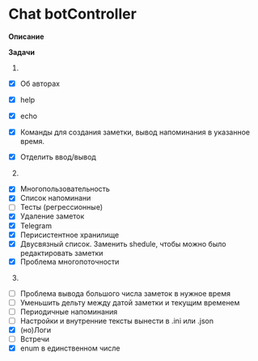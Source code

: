 # Chat botController

**Описание**

**Задачи**

1. 
  - [x] Об авторах
  - [x] help
  - [x] echo
  - [x] Команды для создания заметки, вывод напоминания в указанное время.
  - [x] Отделить ввод/вывод


2. 
  - [x] Многопользовательность
  - [x] Список напоминани
  - [ ] Тесты (регрессионные)
  - [x] Удаление заметок
  - [x] Telegram
  - [x] Перисистентное хранилище
  - [x] Двусвязный список. Заменить shedule, чтобы можно было редактировать заметки
  - [x] Проблема многопоточности
  
3.
  - [ ] Проблема вывода большого числа заметок в нужное время
  - [ ] Уменьшить дельту между датой заметки и текущим временем
  - [ ] Периодичные напоминания
  - [ ] Настройки и внутренние тексты вынести в .ini или .json
  - [x] (но)Логи
  - [ ] Встречи
  - [x] enum в единственном числе